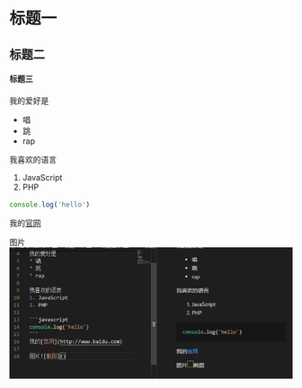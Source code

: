 # 标题一
## 标题二
#### 标题三
我的爱好是
* 唱
* 跳
* rap
  
我喜欢的语言
1. JavaScript 
2. PHP

```javascript
console.log('hello')
```
我的[官网](http://www.baidu.com)

图片![截图](7.png)